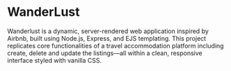 # WanderLust
Wanderlust is a dynamic, server-rendered web application inspired by Airbnb, built using Node.js, Express, and EJS templating. This project replicates core functionalities of a travel accommodation platform including create, delete and update the listings—all within a clean, responsive interface styled with vanilla CSS.
